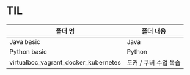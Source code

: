 # TIL
| 폴더 명                              | 폴더 내용             |
| ------------------------------------ | --------------------- |
| Java basic                           | Java                  |
| Python basic                         | Python                |
| virtualboc_vagrant_docker_kubernetes | 도커 / 쿠버 수업 복습 |


